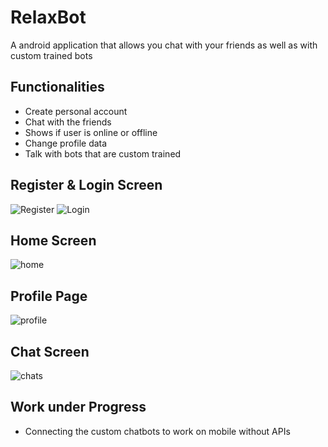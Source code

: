 # RelaxBot

A android application that allows you chat with your friends as well as with custom trained bots

## Functionalities

- Create personal account
- Chat with the friends
- Shows if user is online or offline
- Change profile data
- Talk with bots that are custom trained

## Register & Login Screen

![Register](/images/s2.jpeg) ![Login](/images/s1.jpeg)

## Home Screen

![home](/images/s3.jpeg)

## Profile Page

![profile](/images/s4.jpeg)

## Chat Screen

![chats](/images/s5.jpeg)

## Work under Progress

- Connecting the custom chatbots to work on mobile without APIs
